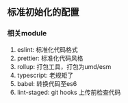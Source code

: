 ## 标准初始化的配置

### 相关module

1. eslint: 标准化代码格式
2. prettier: 标准化代码风格
3. rollup: 打包工具，打包为umd/esm
4. typescript: 老规矩了
5. babel: 转换代码至es6
6. lint-staged: git hooks 上传前检查代码